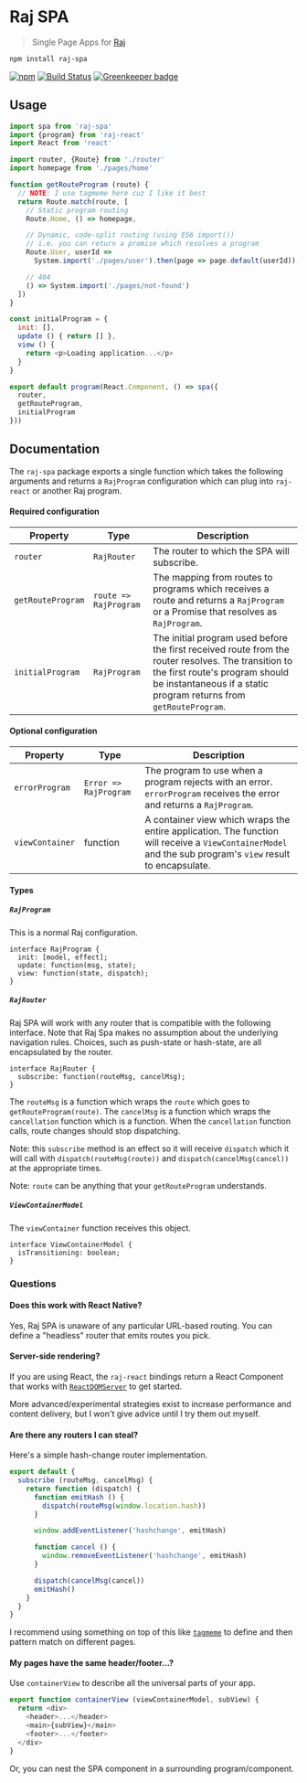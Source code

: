 # Raj SPA
> Single Page Apps for [Raj](https://github.com/andrejewski/raj)

```sh
npm install raj-spa
```

[![npm](https://img.shields.io/npm/v/raj-spa.svg)](https://www.npmjs.com/package/raj-spa)
[![Build Status](https://travis-ci.org/andrejewski/raj-spa.svg?branch=master)](https://travis-ci.org/andrejewski/raj-spa)
[![Greenkeeper badge](https://badges.greenkeeper.io/andrejewski/raj-spa.svg)](https://greenkeeper.io/)

## Usage

```js
import spa from 'raj-spa'
import {program} from 'raj-react'
import React from 'react'

import router, {Route} from './router'
import homepage from './pages/home'

function getRouteProgram (route) {
  // NOTE: I use tagmeme here cuz I like it best
  return Route.match(route, [
    // Static program routing
    Route.Home, () => homepage,

    // Dynamic, code-split routing (using ES6 import())
    // i.e. you can return a promise which resolves a program
    Route.User, userId =>
      System.import('./pages/user').then(page => page.default(userId)),

    // 404
    () => System.import('./pages/not-found')
  ])
}

const initialProgram = {
  init: [],
  update () { return [] },
  view () {
    return <p>Loading application...</p>
  }
}

export default program(React.Component, () => spa({
  router,
  getRouteProgram,
  initialProgram
}))
```

## Documentation

The `raj-spa` package exports a single function which takes the following arguments and returns a `RajProgram` configuration which can plug into `raj-react` or another Raj program.

#### Required configuration

| Property | Type | Description |
| -------- | ---- | ----------- |
| `router` | `RajRouter` | The router to which the SPA will subscribe.
| `getRouteProgram` | `route => RajProgram` | The mapping from routes to programs which receives a route and returns a `RajProgram` or a Promise that resolves as `RajProgram`.
| `initialProgram` | `RajProgram` | The initial program used before the first received route from the router resolves. The transition to the first route's program should be instantaneous if a static program returns from `getRouteProgram`.

#### Optional configuration

| Property | Type | Description |
| -------- | ---- | ----------- |
| `errorProgram` | `Error => RajProgram` | The program to use when a program rejects with an error. `errorProgram` receives the error and returns a `RajProgram`.
| `viewContainer` | function | A container view which wraps the entire application. The function will receive a `ViewContainerModel` and the sub program's `view` result to encapsulate.

#### Types

##### `RajProgram`
This is a normal Raj configuration.

```
interface RajProgram {
  init: [model, effect];
  update: function(msg, state);
  view: function(state, dispatch);
}
```

##### `RajRouter`
Raj SPA will work with any router that is compatible with the following interface. Note that Raj Spa makes no assumption about the underlying navigation rules. Choices, such as push-state or hash-state, are all encapsulated by the router.

```
interface RajRouter {
  subscribe: function(routeMsg, cancelMsg);
}
```

The `routeMsg` is a function which wraps the `route` which goes to `getRouteProgram(route)`. The `cancelMsg` is a function which wraps the `cancellation` function which is a function. When the `cancellation` function calls, route changes should stop dispatching.

Note: this `subscribe` method is an effect so it will receive `dispatch` which it will call with `dispatch(routeMsg(route))` and `dispatch(cancelMsg(cancel))` at the appropriate times.

Note: `route` can be anything that your `getRouteProgram` understands.

##### `ViewContainerModel`
The `viewContainer` function receives this object.

```
interface ViewContainerModel {
  isTransitioning: boolean;
}
```

### Questions

#### Does this work with React Native?
Yes, Raj SPA is unaware of any particular URL-based routing. You can define a "headless" router that emits routes you pick.

#### Server-side rendering?
If you are using React, the `raj-react` bindings return a React Component that works with [`ReactDOMServer`](https://facebook.github.io/react/docs/react-dom-server.html) to get started.

More advanced/experimental strategies exist to increase performance and content delivery, but I won't give advice until I try them out myself.

#### Are there any routers I can steal?
Here's a simple hash-change router implementation.

```js
export default {
  subscribe (routeMsg, cancelMsg) {
    return function (dispatch) {
      function emitHash () {
        dispatch(routeMsg(window.location.hash))
      }

      window.addEventListener('hashchange', emitHash)

      function cancel () {
        window.removeEventListener('hashchange', emitHash)
      }

      dispatch(cancelMsg(cancel))
      emitHash()
    }
  }
}
```

I recommend using something on top of this like [`tagmeme`](https://github.com/andrejewski/tagmeme) to define and then pattern match on different pages.

#### My pages have the same header/footer...?
Use `containerView` to describe all the universal parts of your app.

```js
export function containerView (viewContainerModel, subView) {
  return <div>
    <header>...</header>
    <main>{subView}</main>
    <footer>...</footer>
  </div>
}
```

Or, you can nest the SPA component in a surrounding program/component.
